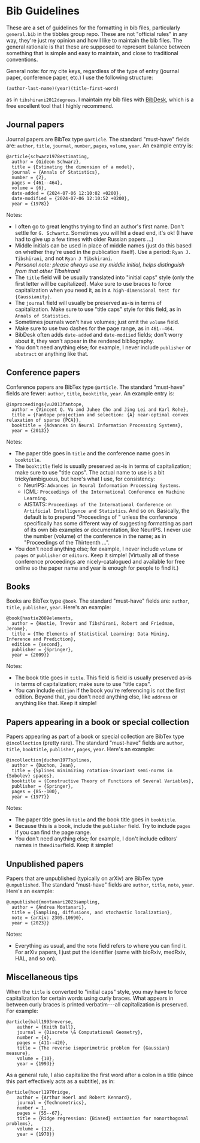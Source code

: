 # Bib Guidelines

These are a set of guidelines for the formatting in bib files, particularly
`general.bib` in the tibbles group repo. These are not "official rules" in any
way, they're just my opinion and how I like to maintain the bib files. The
general rationale is that these are supposed to represent balance between
something that is simple and easy to maintain, and close to traditional
conventions. 

General note: for my cite keys, regardless of the type of entry (journal paper,
conference paper, etc.) I use the following structure:

```
(author-last-name)(year)(title-first-word)
```

as in `tibshirani2012degrees`. I maintain my bib files with
[BibDesk](https://bibdesk.sourceforge.io), which is a free excellent tool that I 
highly recommend. 

## Journal papers

Journal papers are BibTex type `@article`. The standard "must-have" fields are:
`author`, `title`, `journal`, `number`, `pages`, `volume`, `year`. An example
entry is: 

```
@article{schwarz1978estimating, 
  author = {Gideon Schwarz},
  title = {Estimating the dimension of a model},
  journal = {Annals of Statistics},
  number = {2},
  pages = {461--464},
  volume = {6}, 
  date-added = {2024-07-06 12:10:02 +0200},
  date-modified = {2024-07-06 12:10:52 +0200},
  year = {1978}}
```

Notes:

- I often go to great lengths trying to find an author's first name. Don't
  settle for `G. Schwartz`. Sometimes you will hit a dead end, it's ok! (I have 
  had to give up a few times with older Russian papers ...)
- Middle initials can be used in place of middle names (just do this based on
  whether they're used in the publication itself). Use a period: `Ryan
  J. Tibshirani`, and not `Ryan J Tibshirani`. 
- *Personal note: please always use my middle initial, helps distinguish from
  that other Tibshirani!* 
- The `title` field will be usually translated into "initial caps" style (only
  the first letter will be capitalized). Make sure to use braces to force
  capitalization when you need it, as in `A high-dimensional test for
  {Gaussianity}`.
- The `journal` field will usually be preserved as-is in terms of
  capitalization. Make sure to use "title caps" style for this field, as in
  `Annals of Statistics`.
- Sometimes journals won't have volumes; just omit the `volume` field.
- Make sure to use two dashes for the page range, as in `461--464`.
- BibDesk often adds `date-added` and `date-modiied` fields; don't worry about
  it, they won't appear in the rendered bibliography.
- You don't need anything else; for example, I never include `publisher` or 
  `abstract` or anything like that.
  
## Conference papers

Conference papers are BibTex type `@article`. The standard "must-have" fields
are fewer: `author`, `title`, `booktitle`, `year`. An example entry is: 

```
@inproceedings{vu2013fantope,
  author = {Vincent Q. Vu and Juhee Cho and Jing Lei and Karl Rohe},
  title = {Fantope projection and selection: {A} near-optimal convex relaxation of sparse {PCA}}, 
  booktitle = {Advances in Neural Information Processing Systems},
  year = {2013}}
```

Notes:
- The paper title goes in `title` and the conference name goes in `booktitle`.
- The `booktitle` field is usually preserved as-is in terms of capitalization;
  make sure to use "title caps". The actual name to use is a bit
  tricky/ambiguous, but here's what I use, for consistency: 
    * NeurIPS: `Advances in Neural Information Processing Systems`.
    * ICML: `Proceedings of the International Conference on Machine Learning`.
    * AISTATS: `Proceedings of the International Conference on Artificial
      Intelligence and Statistics`.
  And so on. Basically, the default is to prepend "Proceedings of " unless the
  conference specifically has some different way of suggesting formatting as
  part of its own bib examples or documentation, like NeurIPS. I never use the
  number (volume) of the conference in the name; as in "Proceedings of the 
  Thirteenth ...".
- You don't need anything else; for example, I never include `volume` or `pages` 
  or `publisher` or `editors`. Keep it simple! (Virtually all of these
  conference proceedings are nicely-catalogued and available for free online so
  the paper name and year is enough for people to find it.) 

## Books

Books are BibTex type `@book`. The standard "must-have" fields are: `author`,
`title`, `publisher`, `year`. Here's an example: 

```
@book{hastie2009elements,
  author = {Hastie, Trevor and Tibshirani, Robert and Friedman, Jerome}, 
  title = {The Elements of Statistical Learning: Data Mining, Inference and Prediction},
  edition = {second},
  publisher = {Springer},
  year = {2009}}
```

Notes:
- The book title goes in `title`. This field is field is usually preserved as-is
  in terms of capitalization; make sure to use "title caps".
- You can include `edition` if the book you're referencing is not the first
  edition. Beyond that, you don't need anything else, like `address` or anything
  like that. Keep it simple!

## Papers appearing in a book or special collection

Papers appearing as part of a book or special collection are BibTex type
`@incollection` (pretty rare). The standard "must-have" fields are `author`,
`title`, `booktitle`, `publisher`, `pages`, `year`. Here's an example: 

```
@incollection{duchon1977splines,
  author = {Duchon, Jean}, 
  title = {Splines minimizing rotation-invariant semi-norms in {Sobolev} spaces},
  booktitle = {Constructive Theory of Functions of Several Variables}, 
  publisher = {Springer},
  pages = {85--100},
  year = {1977}}
```

Notes:
- The paper title goes in `title` and the book title goes in `booktitle`.
- Because this is a book, include the `publisher` field. Try to include `pages`
  if you can find the page range. 
- You don't need anything else; for example, I don't include editors' names in 
  the`editor`field. Keep it simple!
  
## Unpublished papers

Papers that are unpublished (typically on arXiv) are BibTex type `@unpublished`.
The standard "must-have" fields are `author`, `title`, `note`, `year`. Here's an
example:

```
@unpublished{montanari2023sampling,
  author = {Andrea Montanari}, 
  title = {Sampling, diffusions, and stochastic localization},
  note = {arXiv: 2305.10690},
  year = {2023}}
```

Notes:
- Everything as usual, and the `note` field refers to where you can find it. For
  arXiv papers, I just put the identifier (same with bioRxiv, medRxiv, HAL, and
  so on). 

## Miscellaneous tips

When the `title` is converted to "initial caps" style, you may have to force
capitalization for certain words using curly braces. What appears in between
curly braces is printed verbatim---all capitalization is preserved. For example: 

```
@article{ball1993reverse,
	author = {Keith Ball},
	journal = {Discrete \& Computational Geometry},
	number = {4},
	pages = {411--420},
	title = {The reverse isoperimetric problem for {Gaussian} measure},
	volume = {10},
	year = {1993}}
```

As a general rule, I also capitalize the first word after a colon in a title
(since this part effectively acts as a subtitle), as in:

```
@article{hoerl1970ridge,
	author = {Arthur Hoerl and Robert Kennard},
	journal = {Technometrics},
	number = 1,
	pages = {55--67},
	title = {Ridge regression: {Biased} estimation for nonorthogonal problems},
	volume = {12},
	year = {1970}}
```
